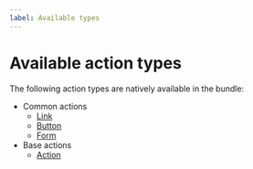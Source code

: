 ```yaml
---
label: Available types
---
```


# Available action types

The following action types are natively available in the bundle:

- Common actions
    - [Link](types/link.md)
    - [Button](types/button.md)
    - [Form](types/form.md)
- Base actions
    - [Action](types/action.md)